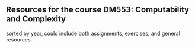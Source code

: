 ## Resources for the course DM553: Computability and Complexity
 
 sorted by year, could include both assignments, exercises, and general resources. 
